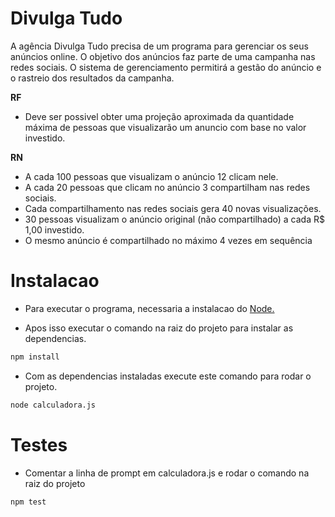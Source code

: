 # Divulga Tudo

A agência Divulga Tudo precisa de um programa para gerenciar os seus anúncios online. O objetivo dos anúncios faz parte de uma campanha nas redes sociais. O sistema de gerenciamento permitirá a gestão do anúncio e o rastreio dos resultados da campanha.

**RF**
- Deve ser possivel obter uma projeção aproximada da quantidade máxima de pessoas que visualizarão um anuncio com base no valor investido.

**RN**
- A cada 100 pessoas que visualizam o anúncio 12 clicam nele.
- A cada 20 pessoas que clicam no anúncio 3 compartilham nas redes sociais.
- Cada compartilhamento nas redes sociais gera 40 novas visualizações.
- 30 pessoas visualizam o anúncio original (não compartilhado) a cada R$ 1,00 investido.
- O mesmo anúncio é compartilhado no máximo 4 vezes em sequência

# Instalacao

- Para executar o programa, necessaria a instalacao do [Node.](https://nodejs.org/en/)

- Apos isso executar o comando na raiz do projeto para instalar as dependencias.

```bash
npm install
```

- Com as dependencias instaladas execute este comando para rodar o projeto.

```bash
node calculadora.js
```

# Testes
- Comentar a linha de prompt em calculadora.js e rodar o comando na raiz do projeto
```bash
npm test
```

